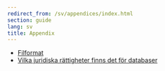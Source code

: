 ```yaml
---
redirect_from: /sv/appendices/index.html
section: guide
lang: sv
title: Appendix
---
```


-   [Filformat](http://opendatahandbook.org/guide/sv/appendices/file-formats)
-   [Vilka juridiska rättigheter finns det för databaser](http://opendatahandbook.org/guide/sv/appendices/what-legal-ip-rights-are-there-in-databases/)
